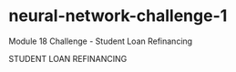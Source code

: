 # neural-network-challenge-1
Module 18 Challenge - Student Loan Refinancing

STUDENT LOAN REFINANCING

